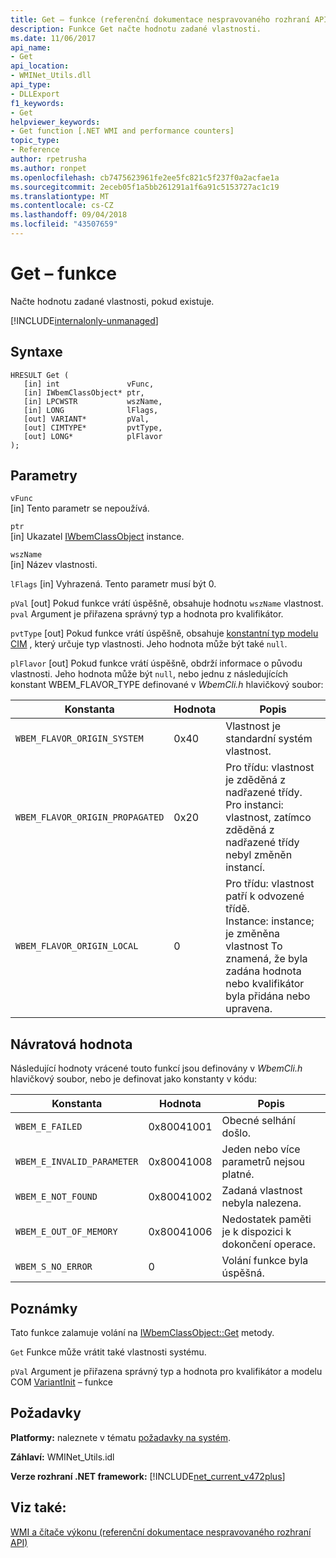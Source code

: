 ```yaml
---
title: Get – funkce (referenční dokumentace nespravovaného rozhraní API)
description: Funkce Get načte hodnotu zadané vlastnosti.
ms.date: 11/06/2017
api_name:
- Get
api_location:
- WMINet_Utils.dll
api_type:
- DLLExport
f1_keywords:
- Get
helpviewer_keywords:
- Get function [.NET WMI and performance counters]
topic_type:
- Reference
author: rpetrusha
ms.author: ronpet
ms.openlocfilehash: cb7475623961fe2ee5fc821c5f237f0a2acfae1a
ms.sourcegitcommit: 2eceb05f1a5bb261291a1f6a91c5153727ac1c19
ms.translationtype: MT
ms.contentlocale: cs-CZ
ms.lasthandoff: 09/04/2018
ms.locfileid: "43507659"
---
```

# <a name="get-function"></a>Get – funkce
Načte hodnotu zadané vlastnosti, pokud existuje.

[!INCLUDE[internalonly-unmanaged](../../../../includes/internalonly-unmanaged.md)]
    
## <a name="syntax"></a>Syntaxe  
  
```  
HRESULT Get (
   [in] int               vFunc, 
   [in] IWbemClassObject* ptr, 
   [in] LPCWSTR           wszName,
   [in] LONG              lFlags,
   [out] VARIANT*         pVal,
   [out] CIMTYPE*         pvtType,
   [out] LONG*            plFlavor
); 
```  

## <a name="parameters"></a>Parametry

`vFunc`  
[in] Tento parametr se nepoužívá.

`ptr`  
[in] Ukazatel [IWbemClassObject](/windows/desktop/api/wbemcli/nn-wbemcli-iwbemclassobject) instance.

`wszName`  
[in] Název vlastnosti.

`lFlags` [in] Vyhrazená. Tento parametr musí být 0.

`pVal` [out] Pokud funkce vrátí úspěšně, obsahuje hodnotu `wszName` vlastnost. `pval` Argument je přiřazena správný typ a hodnota pro kvalifikátor.

`pvtType` [out] Pokud funkce vrátí úspěšně, obsahuje [konstantní typ modelu CIM](/windows/desktop/api/wbemcli/ne-wbemcli-tag_cimtype_enumeration) , který určuje typ vlastnosti. Jeho hodnota může být také `null`. 

`plFlavor` [out] Pokud funkce vrátí úspěšně, obdrží informace o původu vlastnosti. Jeho hodnota může být `null`, nebo jednu z následujících konstant WBEM_FLAVOR_TYPE definované v *WbemCli.h* hlavičkový soubor: 

|Konstanta  |Hodnota  |Popis  |
|---------|---------|---------|
| `WBEM_FLAVOR_ORIGIN_SYSTEM` | 0x40 | Vlastnost je standardní systém vlastnost. |
| `WBEM_FLAVOR_ORIGIN_PROPAGATED` | 0x20 | Pro třídu: vlastnost je zděděná z nadřazené třídy. </br> Pro instanci: vlastnost, zatímco zděděná z nadřazené třídy nebyl změněn instancí.  |
| `WBEM_FLAVOR_ORIGIN_LOCAL` | 0 | Pro třídu: vlastnost patří k odvozené třídě. </br> Instance: instance; je změněna vlastnost To znamená, že byla zadána hodnota nebo kvalifikátor byla přidána nebo upravena. |

## <a name="return-value"></a>Návratová hodnota

Následující hodnoty vrácené touto funkcí jsou definovány v *WbemCli.h* hlavičkový soubor, nebo je definovat jako konstanty v kódu:

|Konstanta  |Hodnota  |Popis  |
|---------|---------|---------|
|`WBEM_E_FAILED` | 0x80041001 | Obecné selhání došlo. |
|`WBEM_E_INVALID_PARAMETER` | 0x80041008 | Jeden nebo více parametrů nejsou platné. |
|`WBEM_E_NOT_FOUND` | 0x80041002 | Zadaná vlastnost nebyla nalezena. |
|`WBEM_E_OUT_OF_MEMORY` | 0x80041006 | Nedostatek paměti je k dispozici k dokončení operace. |
|`WBEM_S_NO_ERROR` | 0 | Volání funkce byla úspěšná.  |
  
## <a name="remarks"></a>Poznámky

Tato funkce zalamuje volání na [IWbemClassObject::Get](/windows/desktop/api/wbemcli/nf-wbemcli-iwbemclassobject-get) metody.

`Get` Funkce může vrátit také vlastnosti systému.

`pVal` Argument je přiřazena správný typ a hodnota pro kvalifikátor a modelu COM [VariantInit](https://docs.microsoft.com/previous-versions/windows/desktop/api/oleauto/nf-oleauto-variantinit) – funkce

## <a name="requirements"></a>Požadavky  
 **Platformy:** naleznete v tématu [požadavky na systém](../../../../docs/framework/get-started/system-requirements.md).  
  
 **Záhlaví:** WMINet_Utils.idl  
  
 **Verze rozhraní .NET framework:** [!INCLUDE[net_current_v472plus](../../../../includes/net-current-v472plus.md)]  
  
## <a name="see-also"></a>Viz také:  
[WMI a čítače výkonu (referenční dokumentace nespravovaného rozhraní API)](index.md)
